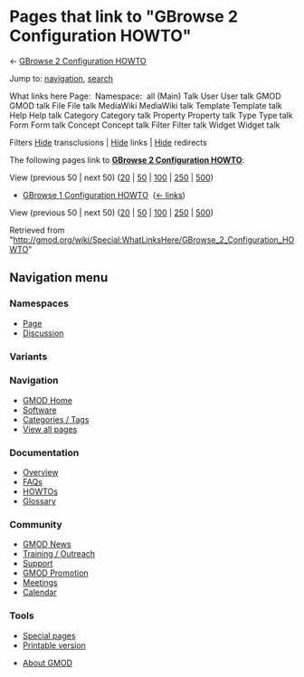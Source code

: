 <div id="mw-page-base" class="noprint">

</div>

<div id="mw-head-base" class="noprint">

</div>

<div id="content" class="mw-body" role="main">

<span id="top"></span>

<div id="mw-js-message" style="display:none;">

</div>



# <span dir="auto">Pages that link to "GBrowse 2 Configuration HOWTO"</span>

<div id="bodyContent">

<div id="contentSub">

← <a
href="/mediawiki/index.php?title=GBrowse_2_Configuration_HOWTO&amp;redirect=no"
class="mw-redirect" title="GBrowse 2 Configuration HOWTO">GBrowse 2
Configuration HOWTO</a>

</div>

<div id="jump-to-nav" class="mw-jump">

Jump to: [navigation](#mw-navigation), [search](#p-search)

</div>

<div id="mw-content-text">

What links here Page:  Namespace:  all (Main) Talk User User talk GMOD
GMOD talk File File talk MediaWiki MediaWiki talk Template Template talk
Help Help talk Category Category talk Property Property talk Type Type
talk Form Form talk Concept Concept talk Filter Filter talk Widget
Widget talk

Filters
[Hide](/mediawiki/index.php?title=Special:WhatLinksHere/GBrowse_2_Configuration_HOWTO&hidetrans=1 "Special:WhatLinksHere/GBrowse 2 Configuration HOWTO")
transclusions \|
[Hide](/mediawiki/index.php?title=Special:WhatLinksHere/GBrowse_2_Configuration_HOWTO&hidelinks=1 "Special:WhatLinksHere/GBrowse 2 Configuration HOWTO")
links \|
[Hide](/mediawiki/index.php?title=Special:WhatLinksHere/GBrowse_2_Configuration_HOWTO&hideredirs=1 "Special:WhatLinksHere/GBrowse 2 Configuration HOWTO")
redirects

The following pages link to
**<a href="/wiki/GBrowse_2_Configuration_HOWTO" class="mw-redirect"
title="GBrowse 2 Configuration HOWTO">GBrowse 2 Configuration HOWTO</a>**:

View (previous 50 \| next 50)
([20](/mediawiki/index.php?title=Special:WhatLinksHere/GBrowse_2_Configuration_HOWTO&limit=20 "Special:WhatLinksHere/GBrowse 2 Configuration HOWTO")
\|
[50](/mediawiki/index.php?title=Special:WhatLinksHere/GBrowse_2_Configuration_HOWTO&limit=50 "Special:WhatLinksHere/GBrowse 2 Configuration HOWTO")
\|
[100](/mediawiki/index.php?title=Special:WhatLinksHere/GBrowse_2_Configuration_HOWTO&limit=100 "Special:WhatLinksHere/GBrowse 2 Configuration HOWTO")
\|
[250](/mediawiki/index.php?title=Special:WhatLinksHere/GBrowse_2_Configuration_HOWTO&limit=250 "Special:WhatLinksHere/GBrowse 2 Configuration HOWTO")
\|
[500](/mediawiki/index.php?title=Special:WhatLinksHere/GBrowse_2_Configuration_HOWTO&limit=500 "Special:WhatLinksHere/GBrowse 2 Configuration HOWTO"))

- [GBrowse 1 Configuration
  HOWTO](/wiki/GBrowse_1_Configuration_HOWTO "GBrowse 1 Configuration HOWTO")
  ‎ <span class="mw-whatlinkshere-tools">([←
  links](/mediawiki/index.php?title=Special:WhatLinksHere&target=GBrowse+1+Configuration+HOWTO "Special:WhatLinksHere"))</span>

View (previous 50 \| next 50)
([20](/mediawiki/index.php?title=Special:WhatLinksHere/GBrowse_2_Configuration_HOWTO&limit=20 "Special:WhatLinksHere/GBrowse 2 Configuration HOWTO")
\|
[50](/mediawiki/index.php?title=Special:WhatLinksHere/GBrowse_2_Configuration_HOWTO&limit=50 "Special:WhatLinksHere/GBrowse 2 Configuration HOWTO")
\|
[100](/mediawiki/index.php?title=Special:WhatLinksHere/GBrowse_2_Configuration_HOWTO&limit=100 "Special:WhatLinksHere/GBrowse 2 Configuration HOWTO")
\|
[250](/mediawiki/index.php?title=Special:WhatLinksHere/GBrowse_2_Configuration_HOWTO&limit=250 "Special:WhatLinksHere/GBrowse 2 Configuration HOWTO")
\|
[500](/mediawiki/index.php?title=Special:WhatLinksHere/GBrowse_2_Configuration_HOWTO&limit=500 "Special:WhatLinksHere/GBrowse 2 Configuration HOWTO"))

</div>

<div class="printfooter">

Retrieved from
"<http://gmod.org/wiki/Special:WhatLinksHere/GBrowse_2_Configuration_HOWTO>"

</div>

<div id="catlinks" class="catlinks catlinks-allhidden">

</div>

<div class="visualClear">

</div>

</div>

</div>

<div id="mw-navigation">

## Navigation menu

<div id="mw-head">



<div id="left-navigation">

<div id="p-namespaces" class="vectorTabs" role="navigation"
aria-labelledby="p-namespaces-label">

### Namespaces

- <span id="ca-nstab-main"><a href="/wiki/GBrowse_2_Configuration_HOWTO" accesskey="c"
  title="View the content page [c]">Page</a></span>
- <span id="ca-talk"><a
  href="/mediawiki/index.php?title=Talk:GBrowse_2_Configuration_HOWTO&amp;action=edit&amp;redlink=1"
  accesskey="t"
  title="Discussion about the content page [t]">Discussion</a></span>

</div>

<div id="p-variants" class="vectorMenu emptyPortlet" role="navigation"
aria-labelledby="p-variants-label">

### 

### Variants[](#)

<div class="menu">

</div>

</div>

</div>





</div>

</div>

</div>

<div id="mw-panel">

<div id="p-logo" role="banner">

<a href="/wiki/Main_Page"
style="background-image: url(http://gmod.org/images/GMOD-cogs.png);"
title="Visit the main page"></a>

</div>

<div id="p-Navigation" class="portal" role="navigation"
aria-labelledby="p-Navigation-label">

### Navigation

<div class="body">

- <span id="n-GMOD-Home">[GMOD Home](/wiki/Main_Page)</span>
- <span id="n-Software">[Software](/wiki/GMOD_Components)</span>
- <span id="n-Categories-.2F-Tags">[Categories /
  Tags](/wiki/Categories)</span>
- <span id="n-View-all-pages">[View all
  pages](/wiki/Special:AllPages)</span>

</div>

</div>

<div id="p-Documentation" class="portal" role="navigation"
aria-labelledby="p-Documentation-label">

### Documentation

<div class="body">

- <span id="n-Overview">[Overview](/wiki/Overview)</span>
- <span id="n-FAQs">[FAQs](/wiki/Category:FAQ)</span>
- <span id="n-HOWTOs">[HOWTOs](/wiki/Category:HOWTO)</span>
- <span id="n-Glossary">[Glossary](/wiki/Glossary)</span>

</div>

</div>

<div id="p-Community" class="portal" role="navigation"
aria-labelledby="p-Community-label">

### Community

<div class="body">

- <span id="n-GMOD-News">[GMOD News](/wiki/GMOD_News)</span>
- <span id="n-Training-.2F-Outreach">[Training /
  Outreach](/wiki/Training_and_Outreach)</span>
- <span id="n-Support">[Support](/wiki/Support)</span>
- <span id="n-GMOD-Promotion">[GMOD
  Promotion](/wiki/GMOD_Promotion)</span>
- <span id="n-Meetings">[Meetings](/wiki/Meetings)</span>
- <span id="n-Calendar">[Calendar](/wiki/Calendar)</span>

</div>

</div>

<div id="p-tb" class="portal" role="navigation"
aria-labelledby="p-tb-label">

### Tools

<div class="body">

- <span id="t-specialpages"><a href="/wiki/Special:SpecialPages" accesskey="q"
  title="A list of all special pages [q]">Special pages</a></span>
- <span id="t-print"><a
  href="/mediawiki/index.php?title=Special:WhatLinksHere/GBrowse_2_Configuration_HOWTO&amp;printable=yes"
  rel="alternate" accesskey="p"
  title="Printable version of this page [p]">Printable version</a></span>

</div>

</div>

</div>

</div>

<div id="footer" role="contentinfo">

- <span id="footer-places-about">[About
  GMOD](/wiki/GMOD:About "GMOD:About")</span>

<!-- -->






</div>
